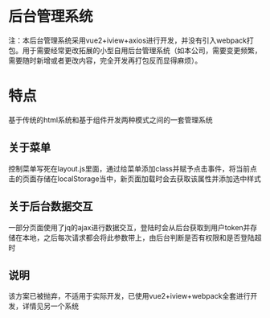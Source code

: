 # 后台管理系统
注：本后台管理系统采用vue2+iview+axios进行开发，并没有引入webpack打包。用于需要经常更改拓展的小型自用后台管理系统（如本公司，需要变更频繁，需要随时新增或者更改内容，完全开发再打包反而显得麻烦）。
# 特点
基于传统的html系统和基于组件开发两种模式之间的一套管理系统
## 关于菜单
控制菜单写死在layout.js里面，通过给菜单添加class并赋予点击事件，将当前点击的页面存储在localStorage当中，新页面加载时会去获取该属性并添加选中样式
## 关于后台数据交互
一部分页面使用了jq的ajax进行数据交互，登陆时会从后台获取到用户token并存储在本地，之后每次请求都会将此参数带上，由后台判断是否有权限和是否登陆超时
## 说明
该方案已被抛弃，不适用于实际开发，已使用vue2+iview+webpack全套进行开发，详情见另一个系统
